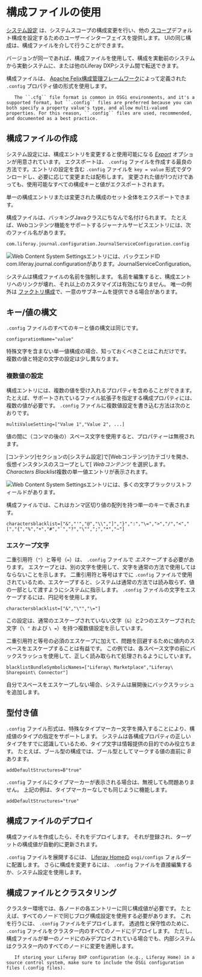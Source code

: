 # 構成ファイルの使用

[システム設定](./system-settings.md) は、システムスコープの構成変更を行い、他の [スコープ](./understanding-configuration-scope.md)デフォルト構成を設定するためのユーザーインターフェイスを提供します。 UIの同じ構成は、構成ファイルを介して行うことができます。

バージョンが同一であれば、構成ファイルを使用して、構成を実動前のシステムから実動システムに、または他のLiferay DXPシステム間で転送できます。

構成ファイルは、 [Apache Felix構成管理フレームワーク](http://felix.apache.org/documentation/subprojects/apache-felix-config-admin.html)によって定義された `.config` プロパティ値の形式を使用します。

``` note::
   The ``.cfg`` file format is common in OSGi environments, and it's a supported format, but ``.config`` files are preferred because you can both specify a property value's type, and allow multi-valued properties. For this reason, ``.config`` files are used, recommended, and documented as a best practice.
```

## 構成ファイルの作成

システム設定には、構成エントリを変更すると使用可能になる [*Export*](./system-settings.md#exporting-and-deploying-configurations) オプションが用意されています。 エクスポートは、 `.config` ファイルを作成する最良の方法です。エントリの設定を含む `.config` ファイルを `key = value` 形式でダウンロードし、必要に応じて変更または配布します。 変更された値が1つだけであっても、使用可能なすべての構成キーと値がエクスポートされます。

単一の構成エントリまたは変更された構成のセット全体をエクスポートできます。

構成ファイルは、バッキングJavaクラスにちなんで名付けられます。 たとえば、Webコンテンツ機能をサポートするジャーナルサービスエントリには、次のファイル名があります。

``` bash
com.liferay.journal.configuration.JournalServiceConfiguration.config
```

![Web Content System Settingsエントリには、バックエンドID com.liferay.journal.configurationがあります。JournalServiceConfiguration。](./using-configuration-files/images/01.png)

システムは構成ファイルの名前を強制します。 名前を編集すると、構成エントリへのリンクが壊れ、それ以上のカスタマイズは有効になりません。 唯一の例外は [ファクトリ構成](./using-factory-configuration.md)で、一意のサブネームを提供できる場合があります。

## キー/値の構文

`.config` ファイルのすべてのキーと値の構文は同じです。

``` properties
configurationName="value"
```

特殊文字を含まない単一値構成の場合、知っておくべきことはこれだけです。 複数の値と特定の文字の設定は少し異なります。

### 複数値の設定

構成エントリには、複数の値を受け入れるプロパティを含めることができます。 たとえば、サポートされているファイル拡張子を指定する構成プロパティには、複数の値が必要です。 `.config` ファイルに複数値設定を書き込む方法は次のとおりです。

``` properties
multiValueSetting=["Value 1","Value 2", ...]
```

値の間に（コンマの後の）スペース文字を使用すると、プロパティーは無視されます。

[コンテンツ]セクションの[システム設定]で[Webコンテンツ]カテゴリを開き、仮想インスタンスのスコープとして[ *Webコンテンツ* を選択します。 *Characters Blacklist*複数の単一値エントリが表示されます。

![Web Content System Settingsエントリには、多くの文字ブラックリストフィールドがあります。](./using-configuration-files/images/02.png)

構成ファイルでは、これはカンマ区切り値の配列を持つ単一のキーで表されます。

``` properties
charactersblacklist=["&","'","@","\\","]","}",":","\=",">","/","<","[","{","%","+","#","`","?","\"",";","*","~"]
```

### エスケープ文字

二重引用符（`"`）と等号（`=`）は、 `.config` ファイルで *エスケープ* する必要があります。 エスケープとは、別の文字を使用して、文字を通常の方法で使用してはならないことを示します。 二重引用符と等号はすでに `.config` ファイルで使用されているため、エスケープすると、システムは通常の方法では読み取らず、値の一部として渡すようにシステムに指示します。 `.config` ファイルの文字をエスケープするには、円記号を使用します。

``` properties
charactersblacklist=["&","\"","\="]
```

この設定は、通常のエスケープされていない文字（`&`）と2つのエスケープされた文字（`\ "` および `\ =`）を持つ複数値設定を示しています。

二重引用符と等号の必須のエスケープに加えて、問題を回避するために値内のスペースをエスケープすることは有益です。 この例では、各スペース文字の前にバックスラッシュを使用して、正しく読み取られて処理されるようにしています。

``` properties
blacklistBundleSymbolicNames=["Liferay\ Marketplace","Liferay\ Sharepoint\ Connector"]
```

自分でスペースをエスケープしない場合、システムは展開後にバックスラッシュを追加します。

## 型付き値

`.config` ファイル形式は、特殊なタイプマーカー文字を挿入することにより、構成値のタイプの指定をサポートします。 システムは各構成プロパティの正しいタイプをすでに認識しているため、タイプ文字は情報提供の目的でのみ役立ちます。 たとえば、ブール型の構成では、ブール型としてマークする値の直前に *B* あります。

``` properties
addDefaultStructures=B"true"
```

`.config` ファイルにタイプマーカーが表示される場合は、無視しても問題ありません。 上記の例は、タイプマーカーなしでも同じように機能します。

``` properties
addDefaultStructures="true"
```

## 構成ファイルのデプロイ

構成ファイルを作成したら、それをデプロイします。 それが登録され、ターゲットの構成値が自動的に更新されます。

`.config` ファイルを展開するには、 [Liferay Homeの](../../installation-and-upgrades/reference/liferay-home.md) `osgi/configs` フォルダーに配置します。 さらに構成を変更するには、 `.config` ファイルを直接編集するか、システム設定を使用します。

## 構成ファイルとクラスタリング

クラスター環境では、各ノードの各エントリーに同じ構成値が必要です。 たとえば、すべてのノードで同じブログ構成設定を使用する必要があります。 これを行うには、 `.config` ファイルをデプロイします。 透過性と保守性のために、 `.config` ファイルをクラスター内のすべてのノードにデプロイします。 ただし、構成ファイルが単一のノードにのみデプロイされている場合でも、内部システムはクラスター内のすべてのノードに変更を適用します。

``` important::
   If storing your Liferay DXP configuration (e.g., Liferay Home) in a source control system, make sure to include the OSGi configuration files (.config files).
```
